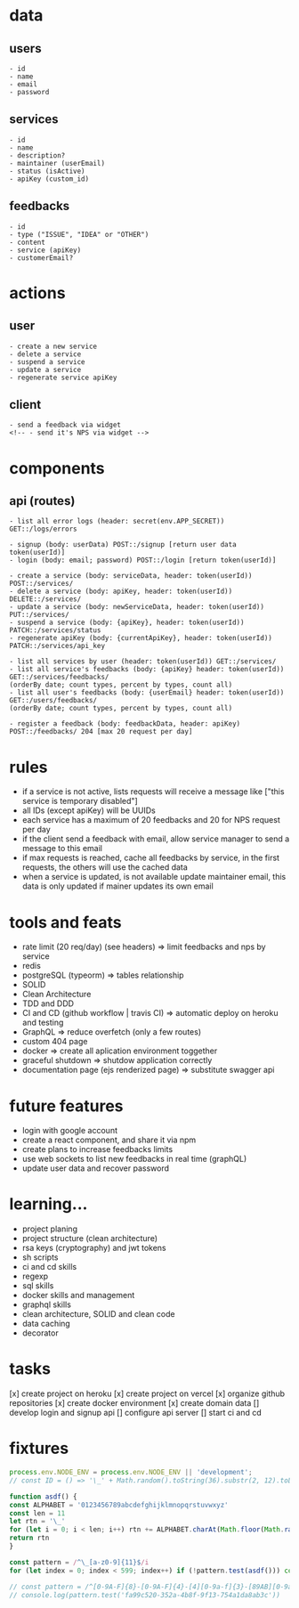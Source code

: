 # data

## users

    - id
    - name
    - email
    - password

## services

    - id
    - name
    - description?
    - maintainer (userEmail)
    - status (isActive)
    - apiKey (custom_id)

<!-- - allowedURLs  https://dev.mysql.com/doc/refman/5.7/en/json.html -->

## feedbacks

    - id
    - type ("ISSUE", "IDEA" or "OTHER")
    - content
    - service (apiKey)
    - customerEmail?

<!-- ## NPS

    - id
    - service (apiKey)
    - rating [1 - 10]
     -->

# actions

## user

    - create a new service
    - delete a service
    - suspend a service
    - update a service
    - regenerate service apiKey

## client

    - send a feedback via widget
    <!-- - send it's NPS via widget -->

# components

<!-- ## widget -->

<!-- - two tabs (NPS and feedbacks) -->

<!-- - submit button (enabled only with textarea or stars filed) -->
  <!-- (nps) - 10 stars to fill -->
  <!-- (feedbacks) - issue, idea, complaint and other button - description textarea - user email input (optional) -->

## api (routes)

    - list all error logs (header: secret(env.APP_SECRET)) GET::/logs/errors

    - signup (body: userData) POST::/signup [return user data token(userId)]
    - login (body: email; password) POST::/login [return token(userId)]

    - create a service (body: serviceData, header: token(userId)) POST::/services/
    - delete a service (body: apiKey, header: token(userId)) DELETE::/services/
    - update a service (body: newServiceData, header: token(userId)) PUT::/services/
    - suspend a service (body: {apiKey}, header: token(userId)) PATCH::/services/status
    - regenerate apiKey (body: {currentApiKey}, header: token(userId)) PATCH::/services/api_key

    - list all services by user (header: token(userId)) GET::/services/
    - list all service's feedbacks (body: {apiKey} header: token(userId)) GET::/services/feedbacks/
    (orderBy date; count types, percent by types, count all)
    - list all user's feedbacks (body: {userEmail} header: token(userId)) GET::/users/feedbacks/
    (orderBy date; count types, percent by types, count all)

<!-- - list service's NPS (header: token(userId)) GET::/services/:apiKey/nps/
    (orderBy date; count all; detractors; promoters; passives; level[greate, good , regular, bad]; nps) -->

    - register a feedback (body: feedbackData, header: apiKey) POST::/feedbacks/ 204 [max 20 request per day]

<!-- - register a NPS (body: rating[1-10], header: apiKey) POST::/nps/ 204 [max 20 request per day] -->

<!-- - list all feedbacks by adm (userId) (orderBy date; count types) -->

<!-- ## page -->

<!-- ### dashboard -->

<!-- - list all services by user (orderBy date; count types, percent by types, count all) -->

<!-- - average of NPS feebacks -->

<!-- ### service page -->

<!-- - list feedbacks by service -->
<!-- - feedback's chart -->
<!-- - show NPS info (detractors, passive, promoters, general nps, level) (maybe some chart too) -->

# rules

- if a service is not active, lists requests will receive a message like ["this service is temporary disabled"]
- all IDs (except apiKey) will be UUIDs
- each service has a maximum of 20 feedbacks and 20 for NPS request per day
- if the client send a feedback with email, allow service manager to send a message to this email
- if max requests is reached, cache all feedbacks by service, in the first requests, the others will use the cached data
- when a service is updated, is not available update maintainer email, this data is only updated if mainer updates its own email

# tools and feats

- rate limit (20 req/day) (see headers) => limit feedbacks and nps by service
- redis
- postgreSQL (typeorm) => tables relationship
- SOLID
- Clean Architecture
- TDD and DDD
- CI and CD (github workflow | travis CI) => automatic deploy on heroku and testing
- GraphQL => reduce overfetch (only a few routes)
- custom 404 page
- docker => create all aplication environment toggether
- graceful shutdown => shutdow application correctly
- documentation page (ejs renderized page) => substitute swagger api

# future features

- login with google account
- create a react component, and share it via npm
- create plans to increase feedbacks limits
- use web sockets to list new feedbacks in real time (graphQL)
- update user data and recover password

# learning...

- project planing
- project structure (clean architecture)
- rsa keys (cryptography) and jwt tokens
- sh scripts
- ci and cd skills
- regexp
- sql skills
- docker skills and management
- graphql skills
- clean architecture, SOLID and clean code
- data caching
- decorator

# tasks

[x] create project on heroku
[x] create project on vercel
[x] organize github repositories
[x] create docker environment
[x] create domain data
[] develop login and signup api
[] configure api server
[] start ci and cd

# fixtures

```js
process.env.NODE_ENV = process.env.NODE_ENV || 'development';
// const ID = () => '\_' + Math.random().toString(36).substr(2, 12).toLowerCase()

function asdf() {
const ALPHABET = '0123456789abcdefghijklmnopqrstuvwxyz'
const len = 11
let rtn = '\_'
for (let i = 0; i < len; i++) rtn += ALPHABET.charAt(Math.floor(Math.random() \* ALPHABET.length))
return rtn
}

const pattern = /^\_[a-z0-9]{11}$/i
for (let index = 0; index < 599; index++) if (!pattern.test(asdf())) console.log('failed')

// const pattern = /^[0-9A-F]{8}-[0-9A-F]{4}-[4][0-9a-f]{3}-[89AB][0-9a-f]{3}-[0-9A-F]{12}$/i
// console.log(pattern.test('fa99c520-352a-4b8f-9f13-754a1da8ab3c'))
```
